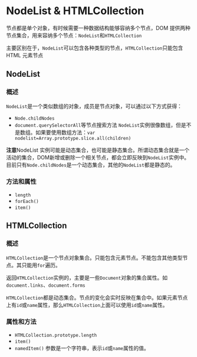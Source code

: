 # NodeList & HTMLCollection

节点都是单个对象，有时候需要一种数据结构能够容纳多个节点，DOM 提供两种节点集合，用来容纳多个节点：`NodeList`和`HTMLCollection`

主要区别在于，`NodeList`可以包含各种类型的节点，`HTMLCollection`只能包含 HTML 元素节点

## NodeList

### 概述

`NodeList`是一个类似数组的对象，成员是节点对象，可以通过以下方式获得：
- `Node.childNodes`
- `document.querySelectorAll`等节点搜索方法
`NodeList`实例很像数组，但是不是数组。如果要使用数组方法：`var nodelist=Array.prototype.slice.all(children)`

**注意**NodeList 实例可能是动态集合，也可能是静态集合。所谓动态集合就是一个活动的集合，DOM新增或删除一个相关节点，都会立即反映到`NodeList`实例中。目前只有`Node.childNodes`是一个动态集合，其他的`NodeList`都是静态的。

### 方法和属性

- `length`
- `forEach()`
- `item()`

## HTMLCollection

### 概述

`HTMLCollection`是一个节点对象集合。只能包含元素节点。不能包含其他类型节点。其只能用`for`遍历。

返回`HTMLCollection`实例的，主要是一些`Document`对象的集合属性。如`document.links`、`document.forms`

`HTMLCollection`都是动态集合。节点的变化会实时反映在集合中。如果元素节点上有`id`或`name`属性，那么`HTMLCollection`上面可以使用`id`或`name`属性。

### 属性和方法
- `HTMLCollection.prototype.length`
- `item()`
- `namedItem()` 参数是一个字符串，表示`id`或`name`属性的值。